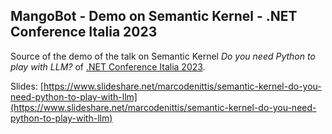 MangoBot - Demo on Semantic Kernel - .NET Conference Italia 2023
-----------------------------------

Source of the demo of the talk on Semantic Kernel _Do you need Python to play with LLM?_
of [.NET Conference Italia 2023](https://www.dotnetconference.it/).

Slides: [https://www.slideshare.net/marcodenittis/semantic-kernel-do-you-need-python-to-play-with-llm](https://www.slideshare.net/marcodenittis/semantic-kernel-do-you-need-python-to-play-with-llm)

